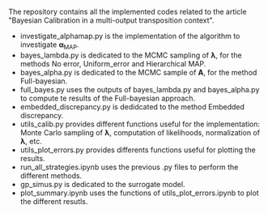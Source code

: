 The repository contains all the implemented codes related to the article "Bayesian Calibration in a multi-output transposition context". 

- investigate_alphamap.py is the implementation of the algorithm to investigate $\boldsymbol{\alpha}_{\text{MAP}}.$
- bayes_lambda.py is dedicated to the MCMC sampling of $\boldsymbol{\lambda}$, for the methods No error, Uniform_error and Hierarchical MAP. 
- bayes_alpha.py is dedicated to the MCMC sample of $\boldsymbol{A}$, for the method Full-bayesian.
- full_bayes.py uses the outputs of bayes_lambda.py and bayes_alpha.py to compute te results of the Full-bayesian approach.
- embedded_discrepancy.py is dedidcated to the method Embedded discrepancy.
- utils_calib.py provides different functions useful for the implementation: Monte Carlo sampling of $\boldsymbol{\lambda}$, computation of likelihoods, normalization of $\boldsymbol{\lambda}$, etc.
- utils_plot_errors.py provides differents functions useful for plotting the results.
- run_all_strategies.ipynb uses the previous .py files to perform the different methods. 
- gp_simus.py is dedicated to the surrogate model.
- plot_summary.ipynb uses the functions of utils_plot_errors.ipynb to plot the different resutls.